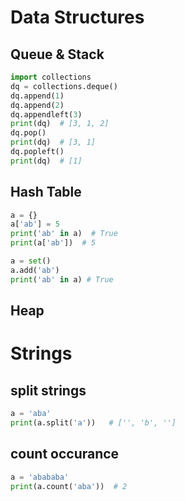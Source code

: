 # Data Structures
## Queue & Stack
```python
import collections
dq = collections.deque()
dq.append(1)
dq.append(2)
dq.appendleft(3)
print(dq)  # [3, 1, 2]
dq.pop()
print(dq)  # [3, 1]
dq.popleft()
print(dq)  # [1]
```
## Hash Table
```python
a = {}
a['ab'] = 5
print('ab' in a)  # True
print(a['ab'])  # 5

a = set()
a.add('ab')
print('ab' in a) # True
```
## Heap
# Strings
## split strings
```python
a = 'aba'
print(a.split('a'))   # ['', 'b', '']
```
## count occurance
```python
a = 'abababa'
print(a.count('aba'))  # 2
```
